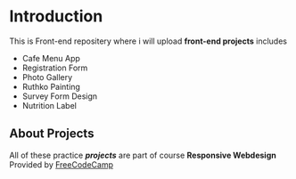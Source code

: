 # Introduction
This is Front-end repositery where i will upload **front-end projects** includes
<ul>
   <li>Cafe Menu App</li>
   <li>Registration Form</li>
  <li>Photo Gallery</li>
   <li>Ruthko Painting</li>
   <li>Survey Form Design</li>
   <li>Nutrition Label</li>
</ul>
<h2> About Projects</h2>
<p>All of these practice <i><b>projects</b></i> are part of course <b>Responsive Webdesign</b>  Provided by <a class="anchor" href="ps://www.freecodecamp.org/learn/">FreeCodeCamp</a></p>
